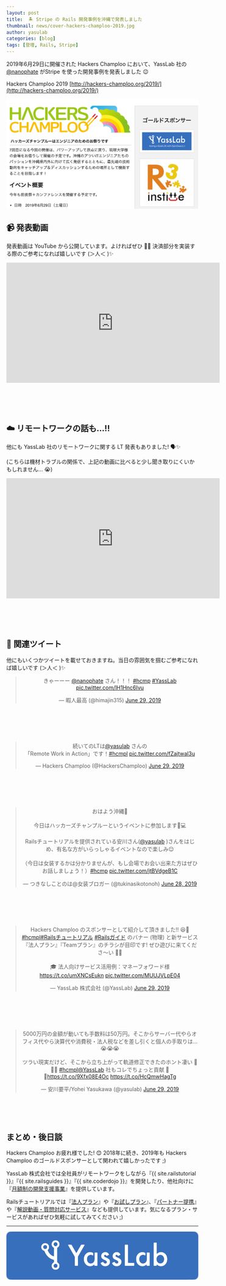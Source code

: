 ```yaml
---
layout: post
title:  🏝 Stripe の Rails 開発事例を沖縄で発表しました
thumbnail: news/cover-hackers-champloo-2019.jpg
author: yasulab
categories: [blog]
tags: [登壇, Rails, Stripe]
---
```


2019年6月29日に開催された Hackers Champloo において、YassLab 社の [@nanophate](https://twitter.com/nanophate) がStripe を使った開発事例を発表しました 😉

Hackers Champloo 2019
[http://hackers-champloo.org/2019/](http://hackers-champloo.org/2019/)

[![Cover Photo](/img/news/hackers-champloo-2019-top-2.png)](http://hackers-champloo.org/2019/)

## 📹 発表動画

発表動画は YouTube から公開しています。よければぜひ 👀💨
決済部分を実装する際のご参考になれば嬉しいです (＞人＜ )✨

<div class="video" style="margin-bottom: 100px;">
  <iframe width="560" height="315" src="https://www.youtube.com/embed/ZFOYbHBzkZY?rel=0&autoplay=0&showinfo=0&controls=1&fs=1&modestbranding=0" frameborder="0" allow="accelerometer; autoplay; encrypted-media; gyroscope; picture-in-picture" allowfullscreen></iframe>
</div>

<div style="margin-bottom: 100px;">
  <script async class="speakerdeck-embed" data-id="dcdd6a62b5f24e4cbb272be00d24da03" data-ratio="1.33333333333333" src="//speakerdeck.com/assets/embed.js"></script>
</div>


## ☁️ リモートワークの話も...!!

他にも YassLab 社のリモートワークに関する LT 発表もありました! 🗣✨

(こちらは機材トラブルの関係で、上記の動画に比べると少し聞き取りにくいかもしれません... 😭)

<div class="video" style="margin-bottom: 100px;">
  <iframe width="560" height="315" src="https://www.youtube.com/embed/u3NOd0C8OVc?rel=0&autoplay=0&showinfo=0&controls=1&fs=1&modestbranding=0" frameborder="0" allow="accelerometer; autoplay; encrypted-media; gyroscope; picture-in-picture" allowfullscreen></iframe>
</div>

<div style="margin-bottom: 100px;">
  <script async class="speakerdeck-embed" data-id="7abe1f3eab1b4d7da5862f0eeac75f8f" data-ratio="1.33333333333333" src="//speakerdeck.com/assets/embed.js"></script>
</div>


## 🐣 関連ツイート

他にもいくつかツイートを載せておきますね。当日の雰囲気を掴むご参考になれば嬉しいです (＞人＜ )✨

<div class="center" style="margin-bottom: 100px;" align="center">
  <blockquote class="twitter-tweet" data-partner="tweetdeck"><p lang="ja" dir="ltr">きゃーーー <a href="https://twitter.com/nanophate?ref_src=twsrc%5Etfw">@nanophate</a> さん！！！ <a href="https://twitter.com/hashtag/hcmp?src=hash&amp;ref_src=twsrc%5Etfw">#hcmp</a> <a href="https://twitter.com/hashtag/YassLab?src=hash&amp;ref_src=twsrc%5Etfw">#YassLab</a> <a href="https://t.co/lH1Hnc6Ivu">pic.twitter.com/lH1Hnc6Ivu</a></p>&mdash; 暇人最高 (@himajin315) <a href="https://twitter.com/himajin315/status/1144811236757929985?ref_src=twsrc%5Etfw">June 29, 2019</a></blockquote>
</div>

<div class="center" style="margin-bottom: 100px;" align="center">
  <blockquote class="twitter-tweet" data-partner="tweetdeck"><p lang="ja" dir="ltr">続いてのLTは<a href="https://twitter.com/yasulab?ref_src=twsrc%5Etfw">@yasulab</a> さんの<br>「Remote Work in Action」です！<a href="https://twitter.com/hashtag/hcmpl?src=hash&amp;ref_src=twsrc%5Etfw">#hcmpl</a> <a href="https://t.co/fZajtwal3u">pic.twitter.com/fZajtwal3u</a></p>&mdash; Hackers Champloo (@HackersChamploo) <a href="https://twitter.com/HackersChamploo/status/1144839775750246400?ref_src=twsrc%5Etfw">June 29, 2019</a></blockquote>
</div>

<div class="center" style="margin-bottom: 100px;" align="center">
  <blockquote class="twitter-tweet" data-partner="tweetdeck"><p lang="ja" dir="ltr">おはよう沖縄🌄<br><br>今日はハッカーズチャンプルーというイベントに参加します🙌💻<br><br>Railsチュートリアルを提供されている安川さん(<a href="https://twitter.com/yasulab?ref_src=twsrc%5Etfw">@yasulab</a> )さんをはじめ、有名な方がいらっしゃるイベントなので楽しみ😌<br><br>（今日は女装するかは分かりませんが、もし会場でお会い出来た方はぜひお話しましょう！）<a href="https://twitter.com/hashtag/hcmp?src=hash&amp;ref_src=twsrc%5Etfw">#hcmp</a> <a href="https://t.co/jtBVdgeB1C">pic.twitter.com/jtBVdgeB1C</a></p>&mdash; つきなしことのは@女装ブロガー (@tukinasikotonoh) <a href="https://twitter.com/tukinasikotonoh/status/1144742539397779457?ref_src=twsrc%5Etfw">June 28, 2019</a></blockquote>
</div>

<div class="center" style="margin-bottom: 100px;" align="center">
  <blockquote class="twitter-tweet" data-partner="tweetdeck"><p lang="ja" dir="ltr">Hackers Champloo のスポンサーとして紹介して頂きました!! 😆💖 <a href="https://twitter.com/hashtag/hcmpl?src=hash&amp;ref_src=twsrc%5Etfw">#hcmpl</a><a href="https://twitter.com/hashtag/Rails%E3%83%81%E3%83%A5%E3%83%BC%E3%83%88%E3%83%AA%E3%82%A2%E3%83%AB?src=hash&amp;ref_src=twsrc%5Etfw">#Railsチュートリアル</a> <a href="https://twitter.com/hashtag/Rails%E3%82%AC%E3%82%A4%E3%83%89?src=hash&amp;ref_src=twsrc%5Etfw">#Railsガイド</a> のバナー (物理) と新サービス『法人プラン』『Teamプラン』のチラシが目印です! ぜひ遊びに来てくださ〜い 🙏✨<br><br>🎓 法人向けサービス活用例：マネーフォワード様<a href="https://t.co/umXNCsEukn">https://t.co/umXNCsEukn</a> <a href="https://t.co/MUUJVLpE04">pic.twitter.com/MUUJVLpE04</a></p>&mdash; YassLab 株式会社 (@YassLab) <a href="https://twitter.com/YassLab/status/1144784238211788800?ref_src=twsrc%5Etfw">June 29, 2019</a></blockquote>
</div>

<div class="center" style="margin-bottom: 100px;" align="center">
  <blockquote class="twitter-tweet" data-partner="tweetdeck"><p lang="ja" dir="ltr">5000万円の金額が動いても手数料は50万円。そこからサーバー代やらオフィス代やら決算代や消費税・法人税などを差し引くと個人の手取りは...😭😭😭<br><br>ツラい現実だけど、そこから立ち上がって軌道修正できたのホント凄い 👏👏👏  <a href="https://twitter.com/hashtag/hcmpl?src=hash&amp;ref_src=twsrc%5Etfw">#hcmpl</a><a href="https://twitter.com/YassLab?ref_src=twsrc%5Etfw">@YassLab</a> 社もコレでちょっと貢献 💪✨<a href="https://t.co/9Xfx08E4Oc">https://t.co/9Xfx08E4Oc</a> <a href="https://t.co/HcQmwHagTg">https://t.co/HcQmwHagTg</a></p>&mdash; 安川要平/Yohei Yasukawa (@yasulab) <a href="https://twitter.com/yasulab/status/1144849299114565632?ref_src=twsrc%5Etfw">June 29, 2019</a></blockquote>
</div>


## まとめ・後日談

Hackers Champloo お疲れ様でした! 😊 2018年に続き、2019年も Hackers Champloo のゴールドスポンサーとして関われて嬉しかったです ;)

YassLab 株式会社では全社員がリモートワークをしながら『{{ site.railstutorial }}』『{{ site.railsguides }}』『{{ site.coderdojo }}』を開発したり、他社向けに『[月額制の開発支援事業](/ja/agile)』を提供しています。

Railsチュートリアルでは『[法人プラン](https://railstutorial.jp/business)』や『[お試しプラン](https://railstutorial.jp/trial)』、『[パートナー提携](https://railstutorial.jp/contact#license)』や『[解説動画・質問対応サービス](https://railstutorial.jp/#service)』なども提供しています。気になるプラン・サービスがあればぜひ気軽に試してみてください ;)

-----

[![YassLab Inc.](/img/logos/800x200.png)](/)


